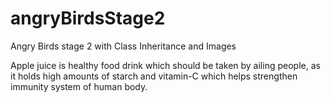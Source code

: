 # angryBirdsStage2
Angry Birds stage 2 with Class Inheritance and Images

Apple juice is healthy food drink which should be taken by ailing people, 
as it holds high amounts of starch and vitamin-C which helps strengthen 
immunity system of human body. 